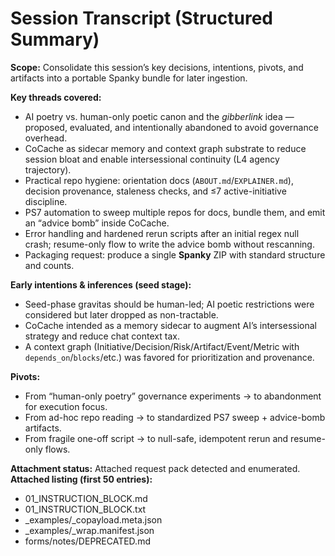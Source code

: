 # Session Transcript (Structured Summary)

**Scope:** Consolidate this session’s key decisions, intentions, pivots, and artifacts into a portable Spanky bundle for later ingestion.

**Key threads covered:**
- AI poetry vs. human-only poetic canon and the *gibberlink* idea — proposed, evaluated, and intentionally abandoned to avoid governance overhead.
- CoCache as sidecar memory and context graph substrate to reduce session bloat and enable intersessional continuity (L4 agency trajectory).
- Practical repo hygiene: orientation docs (`ABOUT.md`/`EXPLAINER.md`), decision provenance, staleness checks, and ≤7 active-initiative discipline.
- PS7 automation to sweep multiple repos for docs, bundle them, and emit an “advice bomb” inside CoCache.
- Error handling and hardened rerun scripts after an initial regex null crash; resume-only flow to write the advice bomb without rescanning.
- Packaging request: produce a single **Spanky** ZIP with standard structure and counts.

**Early intentions & inferences (seed stage):**
- Seed-phase gravitas should be human-led; AI poetic restrictions were considered but later dropped as non-tractable.
- CoCache intended as a memory sidecar to augment AI’s intersessional strategy and reduce chat context tax.
- A context graph (Initiative/Decision/Risk/Artifact/Event/Metric with `depends_on`/`blocks`/etc.) was favored for prioritization and provenance.

**Pivots:**
- From “human-only poetry” governance experiments → to abandonment for execution focus.
- From ad-hoc repo reading → to standardized PS7 sweep + advice-bomb artifacts.
- From fragile one-off script → to null-safe, idempotent rerun and resume-only flows.

**Attachment status:** Attached request pack detected and enumerated.
**Attached listing (first 50 entries):**
- 01_INSTRUCTION_BLOCK.md
- 01_INSTRUCTION_BLOCK.txt
- _examples/_copayload.meta.json
- _examples/_wrap.manifest.json
- forms/notes/DEPRECATED.md
